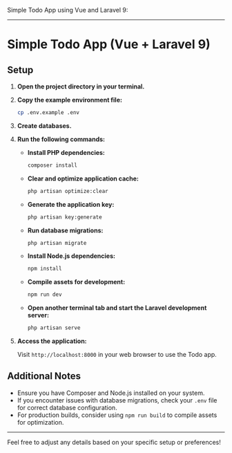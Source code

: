 Simple Todo App using Vue and Laravel 9:

---

# Simple Todo App (Vue + Laravel 9)

## Setup

1. **Open the project directory in your terminal.**

2. **Copy the example environment file:**
   ```bash
   cp .env.example .env
   ```

3. **Create databases.**

4. **Run the following commands:**

   - **Install PHP dependencies:**
     ```bash
     composer install
     ```

   - **Clear and optimize application cache:**
     ```bash
     php artisan optimize:clear
     ```

   - **Generate the application key:**
     ```bash
     php artisan key:generate
     ```

   - **Run database migrations:**
     ```bash
     php artisan migrate
     ```

   - **Install Node.js dependencies:**
     ```bash
     npm install
     ```

   - **Compile assets for development:**
     ```bash
     npm run dev
     ```

   - **Open another terminal tab and start the Laravel development server:**
     ```bash
     php artisan serve
     ```

5. **Access the application:**

   Visit `http://localhost:8000` in your web browser to use the Todo app.

## Additional Notes

- Ensure you have Composer and Node.js installed on your system.
- If you encounter issues with database migrations, check your `.env` file for correct database configuration.
- For production builds, consider using `npm run build` to compile assets for optimization.

---

Feel free to adjust any details based on your specific setup or preferences!